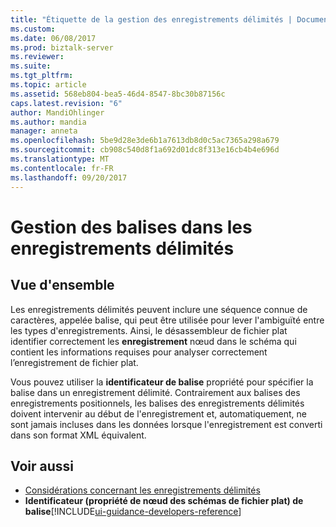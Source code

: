 ```yaml
---
title: "Étiquette de la gestion des enregistrements délimités | Documents Microsoft"
ms.custom: 
ms.date: 06/08/2017
ms.prod: biztalk-server
ms.reviewer: 
ms.suite: 
ms.tgt_pltfrm: 
ms.topic: article
ms.assetid: 568eb804-bea5-46d4-8547-8bc30b87156c
caps.latest.revision: "6"
author: MandiOhlinger
ms.author: mandia
manager: anneta
ms.openlocfilehash: 5be9d28e3de6b1a7613db8d0c5ac7365a298a679
ms.sourcegitcommit: cb908c540d8f1a692d01dc8f313e16cb4b4e696d
ms.translationtype: MT
ms.contentlocale: fr-FR
ms.lasthandoff: 09/20/2017
---
```

# <a name="tag-handling-in-delimited-records"></a>Gestion des balises dans les enregistrements délimités

## <a name="overview"></a>Vue d'ensemble
Les enregistrements délimités peuvent inclure une séquence connue de caractères, appelée balise, qui peut être utilisée pour lever l'ambiguïté entre les types d'enregistrements. Ainsi, le désassembleur de fichier plat identifier correctement les **enregistrement** nœud dans le schéma qui contient les informations requises pour analyser correctement l’enregistrement de fichier plat.  
  
 Vous pouvez utiliser la **identificateur de balise** propriété pour spécifier la balise dans un enregistrement délimité. Contrairement aux balises des enregistrements positionnels, les balises des enregistrements délimités doivent intervenir au début de l'enregistrement et, automatiquement, ne sont jamais incluses dans les données lorsque l'enregistrement est converti dans son format XML équivalent.  
  
## <a name="see-also"></a>Voir aussi  
-  [Considérations concernant les enregistrements délimités](../core/delimited-record-considerations.md)   
-  **Identificateur (propriété de nœud des schémas de fichier plat) de balise**[!INCLUDE[ui-guidance-developers-reference](../includes/ui-guidance-developers-reference.md)]
